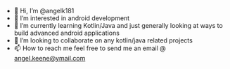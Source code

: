 - 👋 Hi, I’m @angelk181
- 👀 I’m interested in android development
- 🌱 I’m currently learning Kotlin/Java and just generally looking at ways to build advanced android applications
- 💞️ I’m looking to collaborate on any kotlin/java related projects
- 📫 How to reach me feel free to send me an email @ angel.keene@ymail.com


